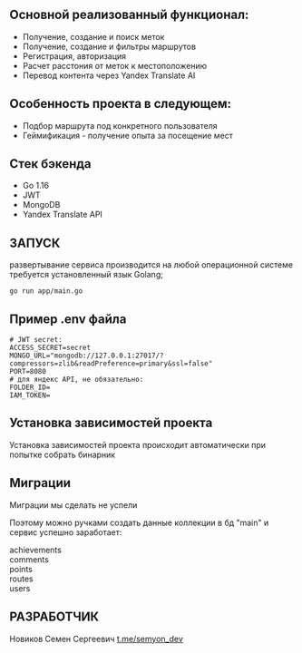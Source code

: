 ## Основной реализованный функционал:

* Получение, создание и поиск меток
* Получение, создание и фильтры маршрутов
* Регистрация, авторизация
* Расчет расстония от меток к местоположению
* Перевод контента через Yandex Translate AI 

## Особенность проекта в следующем:

* Подбор маршрута под конкретного пользователя
* Геймификация - получение опыта за посещение мест

## Стек бэкенда

* Go 1.16
* JWT
* MongoDB
* Yandex Translate API

## ЗАПУСК

развертывание сервиса производится на любой операционной системе
требуется установленный язык Golang;

`go run app/main.go`

## Пример .env файла

```
# JWT secret:
ACCESS_SECRET=secret 
MONGO_URL="mongodb://127.0.0.1:27017/?compressors=zlib&readPreference=primary&ssl=false"
PORT=8080
# для яндекс API, не обязательно:
FOLDER_ID= 
IAM_TOKEN=
```

## Установка зависимостей проекта

Установка зависимостей проекта происходит автоматически при попытке собрать бинарник

## Миграции 

Миграции мы сделать не успели

Поэтому можно ручками создать данные коллекции в бд "main" и сервис успешно заработает:

achievements \
comments \
points \
routes \
users

## РАЗРАБОТЧИК

Новиков Семен Сергеевич [t.me/semyon_dev](t.me/semyon_dev)
